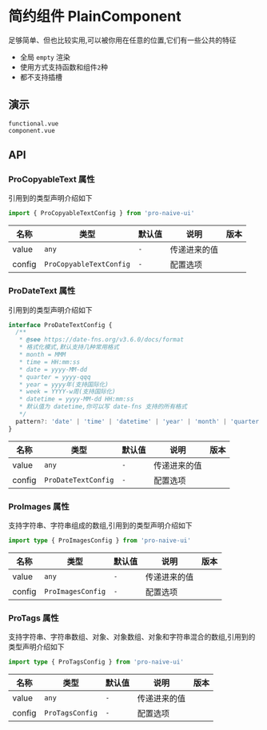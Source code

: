 # 简约组件 PlainComponent
<!--single-column-->

足够简单、但也比较实用,可以被你用在任意的位置,它们有一些公共的特征
- 全局 `empty` 渲染
- 使用方式支持函数和组件`2`种
- 都不支持插槽

## 演示

```demo
functional.vue
component.vue
```

## API
### ProCopyableText 属性
引用到的类型声明介绍如下
```typescript
import { ProCopyableTextConfig } from 'pro-naive-ui'
```

| 名称   | 类型                    | 默认值 | 说明         | 版本 |
| ------ | ----------------------- | ------ | ------------ | ---- |
| value  | `any`                   | `-`    | 传递进来的值 |      |
| config | `ProCopyableTextConfig` | `-`    | 配置选项     |      |

### ProDateText 属性
引用到的类型声明介绍如下
```typescript
interface ProDateTextConfig {
  /**
   * @see https://date-fns.org/v3.6.0/docs/format
   * 格式化模式,默认支持几种常用格式
   * month = MMM
   * time = HH:mm:ss
   * date = yyyy-MM-dd
   * quarter = yyyy-qqq
   * year = yyyy年(支持国际化)
   * week = YYYY-w周(支持国际化)
   * datetime = yyyy-MM-dd HH:mm:ss
   * 默认值为 datetime,你可以写 date-fns 支持的所有格式
   */
  pattern?: 'date' | 'time' | 'datetime' | 'year' | 'month' | 'quarter' | 'week' | ({} & string)
}
```

| 名称   | 类型                | 默认值 | 说明         | 版本 |
| ------ | ------------------- | ------ | ------------ | ---- |
| value  | `any`               | `-`    | 传递进来的值 |      |
| config | `ProDateTextConfig` | `-`    | 配置选项     |      |

### ProImages 属性
支持字符串、字符串组成的数组,引用到的类型声明介绍如下
```typescript
import type { ProImagesConfig } from 'pro-naive-ui'
```

| 名称   | 类型              | 默认值 | 说明         | 版本 |
| ------ | ----------------- | ------ | ------------ | ---- |
| value  | `any`             | `-`    | 传递进来的值 |      |
| config | `ProImagesConfig` | `-`    | 配置选项     |      |

### ProTags 属性
支持字符串、字符串数组、对象、对象数组、对象和字符串混合的数组,引用到的类型声明介绍如下
```typescript
import type { ProTagsConfig } from 'pro-naive-ui'
```

| 名称   | 类型            | 默认值 | 说明         | 版本 |
| ------ | --------------- | ------ | ------------ | ---- |
| value  | `any`           | `-`    | 传递进来的值 |      |
| config | `ProTagsConfig` | `-`    | 配置选项     |      |
